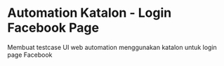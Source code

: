 # Automation Katalon - Login Facebook Page
Membuat testcase UI web automation menggunakan katalon untuk login page Facebook
